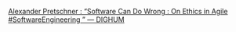 [Alexander Pretschner : “Software Can Do Wrong : On Ethics in Agile #SoftwareEngineering ” — DIGHUM](https://qi.tc/qi/116741)